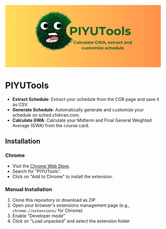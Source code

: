 <div align="center">
  <img src="marq.png" alt="PIYUTools" />
</div>

# PIYUTools
- **Extract Schedule**: Extract your schedule from the COR page and save it as CSV.
- **Generate Schedule**: Automatically generate and customize your schedule on sched.chikiran.com.
- **Calculate GWA**: Calculate your Midterm and Final General Weighted Average (GWA) from the course card.

## Installation

### Chrome
- Visit the [Chrome Web Store](https://chrome.google.com/webstore/).
- Search for "PIYUTools".
- Click on "Add to Chrome" to install the extension.

### Manual Installation
1. Clone this repository or download as ZIP
2. Open your browser's extensions management page (e.g., `chrome://extensions/` for Chrome)
3. Enable "Developer mode"
4. Click on "Load unpacked" and select the extension folder
